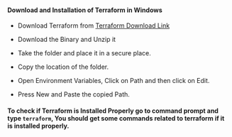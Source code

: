 #### Download and Installation of Terraform in Windows

- Download Terraform from
[Terraform Download Link](https://developer.hashicorp.com/terraform/install?product_intent=terraform#windows)

- Download the Binary and Unzip it
- Take the folder and place it in a secure place.
- Copy the location of the folder.
- Open Environment Variables, Click on Path and then click on Edit.
- Press New and Paste the copied Path.

#### To check if Terraform is Installed Properly go to command prompt and type `terraform`, You should get some commands related to terraform if it is installed properly.

